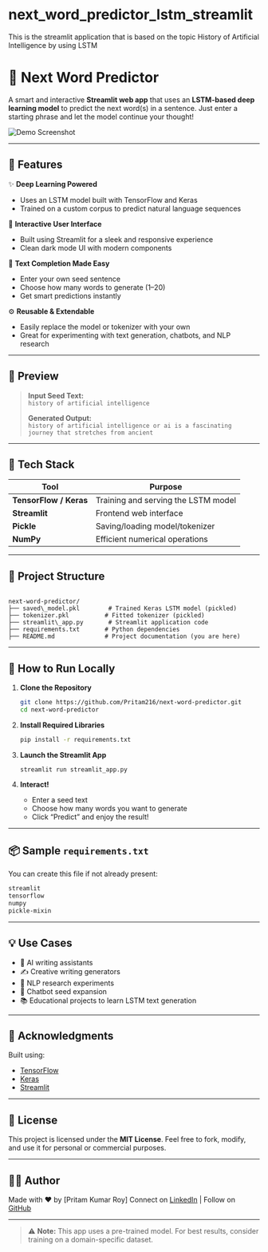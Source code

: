 # next_word_predictor_lstm_streamlit

This is the streamlit application that is based on the topic History of Artificial Intelligence by using LSTM

# 🧠 Next Word Predictor

A smart and interactive **Streamlit web app** that uses an **LSTM-based deep learning model** to predict the next word(s) in a sentence. Just enter a starting phrase and let the model continue your thought!

![Demo Screenshot](C:\Users\prita\Streamlit\next_word_predictor_lstm_streamlit\image.png)

---

## 🌟 Features

✨ **Deep Learning Powered**

- Uses an LSTM model built with TensorFlow and Keras
- Trained on a custom corpus to predict natural language sequences

🎯 **Interactive User Interface**

- Built using Streamlit for a sleek and responsive experience
- Clean dark mode UI with modern components

📝 **Text Completion Made Easy**

- Enter your own seed sentence
- Choose how many words to generate (1–20)
- Get smart predictions instantly

⚙️ **Reusable & Extendable**

- Easily replace the model or tokenizer with your own
- Great for experimenting with text generation, chatbots, and NLP research

---

## 📸 Preview

> **Input Seed Text:**  
> `history of artificial intelligence`
>
> **Generated Output:**  
> `history of artificial intelligence or ai is a fascinating journey that stretches from ancient`

---

## 🧰 Tech Stack

| Tool                   | Purpose                             |
| ---------------------- | ----------------------------------- |
| **TensorFlow / Keras** | Training and serving the LSTM model |
| **Streamlit**          | Frontend web interface              |
| **Pickle**             | Saving/loading model/tokenizer      |
| **NumPy**              | Efficient numerical operations      |

---

## 📁 Project Structure

```

next-word-predictor/
├── saved\_model.pkl        # Trained Keras LSTM model (pickled)
├── tokenizer.pkl          # Fitted tokenizer (pickled)
├── streamlit\_app.py       # Streamlit application code
├── requirements.txt       # Python dependencies
├── README.md              # Project documentation (you are here)

```

---

## 🚀 How to Run Locally

1. **Clone the Repository**
   ```bash
   git clone https://github.com/Pritam216/next-word-predictor.git
   cd next-word-predictor
   ```


2. **Install Required Libraries**

   ```bash
   pip install -r requirements.txt
   ```

3. **Launch the Streamlit App**

   ```bash
   streamlit run streamlit_app.py
   ```

4. **Interact!**

   * Enter a seed text
   * Choose how many words you want to generate
   * Click “Predict” and enjoy the result!

---

## 📦 Sample `requirements.txt`

You can create this file if not already present:

```txt
streamlit
tensorflow
numpy
pickle-mixin
```

---

## 💡 Use Cases

* 🤖 AI writing assistants
* ✍️ Creative writing generators
* 🧠 NLP research experiments
* 💬 Chatbot seed expansion
* 📚 Educational projects to learn LSTM text generation

---

## 🙌 Acknowledgments

Built using:

* [TensorFlow](https://www.tensorflow.org/)
* [Keras](https://keras.io/)
* [Streamlit](https://streamlit.io/)

---

## 📃 License

This project is licensed under the **MIT License**.
Feel free to fork, modify, and use it for personal or commercial purposes.

---

## 👨‍💻 Author

Made with ❤️ by \[Pritam Kumar Roy]
Connect on [LinkedIn](https://www.linkedin.com/in/pritamkumarroy/) | Follow on [GitHub](https://github.com/Pritam216)

---

> ⚠️ **Note:** This app uses a pre-trained model. For best results, consider training on a domain-specific dataset.

```
